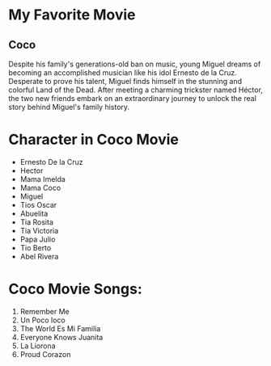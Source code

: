 # My Favorite Movie
## Coco

Despite his family's generations-old ban on music, young Miguel dreams of becoming an accomplished musician like his idol Ernesto de la Cruz. 
Desperate to prove his talent, Miguel finds himself in the stunning and colorful Land of the Dead. 
After meeting a charming trickster named Héctor, the two new friends embark on an extraordinary journey 
to unlock the real story behind Miguel's family history.


# Character in Coco Movie 

- Ernesto De la Cruz
- Hector
- Mama Imelda
- Mama Coco
- Miguel 
- Tios Oscar
- Abuelita
- Tia Rosita
- Tia Victoria
- Papa Julio
- Tio Berto
- Abel Rivera
  

# Coco Movie Songs:

1. Remember Me
2. Un Poco loco
3. The World Es Mi Familia
4. Everyone Knows Juanita
5. La Liorona
6. Proud Corazon

